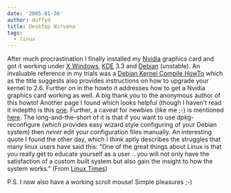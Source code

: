 ```yaml
---
date: '2005-01-30'
author: duffyd
title: Desktop Nirvana
tags:
  - linux
---
```


After much procrastination I finally installed my [Nvidia](http://www.nvidia.com) graphics card and got it working under [X Windows](https://href.li/?http://www.xfree86.org/), [KDE](https://href.li/?http://www.kde.org) 3.3 and [Debian](https://href.li/?http://www.debian.org) (unstable). An invaluable reference in my trials was a [Debian Kernel Compile HowTo](https://href.li/?http://www.desktop-linux.net/debkernel.htm) which as the title suggests also provides instructions on how to upgrade your kernel to 2.6. Further on in the howto it addresses how to get a Nvidia graphics card working as well. A big thank you to the anonymous author of this howto! Another page I found which looks helpful (though I haven’t read it indepth) is this [one](https://href.li/?http://www.linuxtimes.net/modules.php?name=News&file=print&sid=457). Further, a caveat for newbies (like me ;-) is mentioned [here](https://href.li/?http://lists.debian.org/debian-user/2005/01/msg01522.html). The long-and-the-short of it is that if you want to use dpkg-reconfigure (which provides easy wizard style configuring of your Debian system) then *never* edit your configuration files manually.
An interesting quote I found the other day, which I think aptly describes the struggles that many linux users have said this:
“One of the great things about Linux is that you really get to educate yourself as a user .. you will not only have the
satisfaction of a custom built system but also gain the insight to how
the system works.” (From [Linux Times](https://href.li/?http://www.linuxtimes.net))

P.S. I now also have a working scroll mouse! Simple pleasures ;-)
